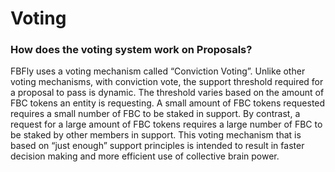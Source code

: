 # Voting

### **How does the voting system work on Proposals?**

FBFly uses a voting mechanism called “Conviction Voting”. Unlike other voting mechanisms, with conviction vote, the support threshold required for a proposal to pass is dynamic. The threshold varies based on the amount of FBC tokens an entity is requesting. A small amount of FBC tokens requested requires a small number of FBC to be staked in support. By contrast, a request for a large amount of FBC tokens requires a large number of FBC to be staked by other members in support. This voting mechanism that is based on “just enough” support principles is intended to result in faster decision making and more efficient use of collective brain power.

